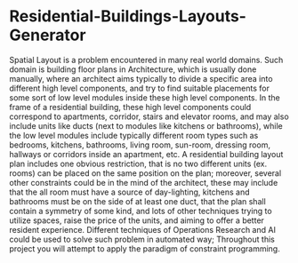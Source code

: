 # Residential-Buildings-Layouts-Generator

Spatial Layout is a problem encountered in many real world domains. Such domain is building floor plans
in Architecture, which is usually done manually, where an architect aims typically to divide a specific
area into different high level components, and try to find suitable placements for some sort of low level
modules inside these high level components.
In the frame of a residential building, these high level components could correspond to apartments,
corridor, stairs and elevator rooms, and may also include units like ducts (next to modules like kitchens
or bathrooms), while the low level modules include typically different room types such as bedrooms,
kitchens, bathrooms, living room, sun-room, dressing room, hallways or corridors inside an apartment,
etc.
A residential building layout plan includes one obvious restriction, that is no two different units (ex.
rooms) can be placed on the same position on the plan; moreover, several other constraints could be in
the mind of the architect, these may include that the all room must have a source of day-lighting, kitchens
and bathrooms must be on the side of at least one duct, that the plan shall contain a symmetry of some
kind, and lots of other techniques trying to utilize spaces, raise the price of the units, and aiming to offer
a better resident experience.
Different techniques of Operations Research and AI could be used to solve such problem in automated
way; Throughout this project you will attempt to apply the paradigm of constraint programming.
